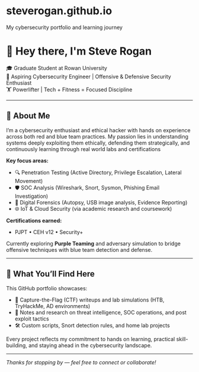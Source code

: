 # steverogan.github.io
My cybersecurity portfolio and learning journey

# 👋 Hey there, I'm Steve Rogan

🎓 Graduate Student at Rowan University  
🔐 Aspiring Cybersecurity Engineer | Offensive & Defensive Security Enthusiast  
🏋️ Powerlifter | Tech + Fitness = Focused Discipline  

---

## 🚀 About Me

I’m a cybersecurity enthusiast and ethical hacker with hands on experience across both red and blue team practices. My passion lies in understanding systems deeply exploiting them ethically, defending them strategically, and continuously learning through real world labs and certifications

**Key focus areas:**

- 🔍 Penetration Testing (Active Directory, Privilege Escalation, Lateral Movement)  
- 🛡️ SOC Analysis (Wireshark, Snort, Sysmon, Phishing Email Investigation)  
- 🧪 Digital Forensics (Autopsy, USB image analysis, Evidence Reporting)  
- 🌐 IoT & Cloud Security (via academic research and coursework)

**Certifications earned:**

- PJPT • CEH v12 • Security+

Currently exploring **Purple Teaming** and adversary simulation to bridge offensive techniques with blue team detection and defense.

---

## 🔭 What You’ll Find Here

This GitHub portfolio showcases:

- 📁 Capture-the-Flag (CTF) writeups and lab simulations (HTB, TryHackMe, AD environments)  
- 🧠 Notes and research on threat intelligence, SOC operations, and post exploit tactics  
- 🛠️ Custom scripts, Snort detection rules, and home lab projects

Every project reflects my commitment to hands on learning, practical skill-building, and staying ahead in the cybersecurity landscape.

---

*Thanks for stopping by — feel free to connect or collaborate!*
